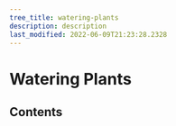 ```yaml
---
tree_title: watering-plants
description: description
last_modified: 2022-06-09T21:23:28.2328
---
```


# Watering Plants

## Contents
